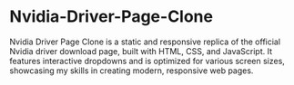 # Nvidia-Driver-Page-Clone
Nvidia Driver Page Clone is a static and responsive replica of the official Nvidia driver download page, built with HTML, CSS, and JavaScript. It features interactive dropdowns and is optimized for various screen sizes, showcasing my skills in creating modern, responsive web pages.
